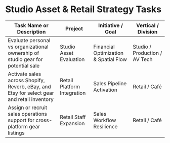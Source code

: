 # Studio Asset & Retail Strategy Tasks

| Task Name or Description | Project | Initiative / Goal | Vertical / Division |
|---|---|---|---|
| Evaluate personal vs organizational ownership of studio gear for potential sale | Studio Asset Evaluation | Financial Optimization & Spatial Flow | Studio / Production / AV Tech |
| Activate sales across Shopify, Reverb, eBay, and Etsy for select gear and retail inventory | Retail Platform Integration | Sales Pipeline Activation | Retail / Café |
| Assign or recruit sales operations support for cross-platform gear listings | Retail Staff Expansion | Sales Workflow Resilience | Retail / Café |

